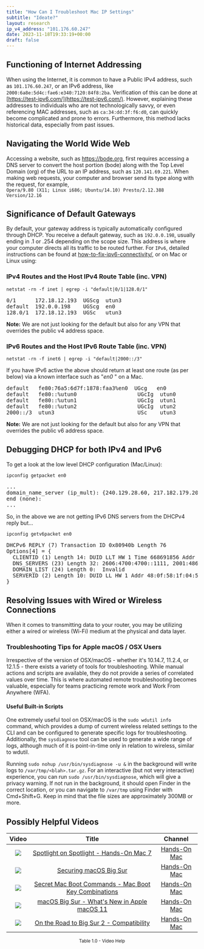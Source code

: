 ```yaml
---
title: "How Can I Troubleshoot Mac IP Settings"
subtitle: "Ideate?"
layout: research
ip_v4_address: "101.176.60.247"
date: 2023-11-18T19:33:19+00:00
draft: false
---
```


## Functioning of Internet Addressing

When using the Internet, it is common to have a Public IPv4 address, such as ```101.176.60.247```, or an IPv6 address, like ```2000:6a8e:5d4c:fae6:e340:7120:84f8:2ba```. Verification of this can be done at [https://test-ipv6.com/](https://test-ipv6.com/). However, explaining these addresses to individuals who are not technologically savvy, or even referencing MAC addresses, such as ```ca:34:dd:3f:f6:d0```, can quickly become complicated and prone to errors. Furthermore, this method lacks historical data, especially from past issues.
## Navigating the World Wide Web
Accessing a website, such as https://bode.org, first requires accessing a DNS server to convert the host portion (bode) along with the Top Level Domain (org) of the URL to an IP address, such as ```120.141.69.221```. When making web requests, your computer and browser send its type along with the request, for example, <br>```Opera/9.80 (X11; Linux i686; Ubuntu/14.10) Presto/2.12.388 Version/12.16```
## Significance of Default Gateways
By default, your gateway address is typically automatically configured through DHCP. You receive a default gateway, such as ```192.0.0.198```, usually ending in .1 or .254 depending on the scope size. This address is where your computer directs all its traffic to be routed further. For ```IPv6```, detailed instructions can be found at [how-to-fix-ipv6-connectivity/](/blog/how-to-fix-ipv6-connectivity/), or on Mac or Linux using:
<br>
### IPv4 Routes and the Host IPv4 Route Table (inc. VPN)
```netstat -rn -f inet | egrep -i "default|0/1|128.0/1"```

<pre>
0/1      172.18.12.193  UGScg  utun3
default  192.0.0.198    UGScg  en0
128.0/1  172.18.12.193  UGSc   utun3</pre>

**Note:** We are not just looking for the default but also for any VPN that overrides the public v4 address space.

### IPv6 Routes and the Host IPv6 Route Table (inc. VPN)
```netstat -rn -f inet6 | egrep -i "default|2000::/3"```

If you have IPv6 active the above should return at least one route (as per below) via a known interface such as "_en0_ " on a Mac. 

<pre>
default   fe80:76a5:6d7f:1878:faa3%en0  UGcg   en0
default   fe80::%utun0                   UGcIg  utun0
default   fe80::%utun1                   UGcIg  utun1
default   fe80::%utun2                   UGcIg  utun2
2000::/3  utun3                          USc    utun3</pre>

**Note:** We are not just looking for the default but also for any VPN that overrides the public v6 address space.
<br>

## Debugging DHCP for both IPv4 and IPv6

To get a look at the low level DHCP configuration (Mac/Linux): 

```ipconfig getpacket en0```

<pre>
...
domain_name_server (ip_mult): {240.129.28.60, 217.182.179.201}
end (none):
...</pre>

So, in the above we are not getting IPv6 DNS servers from the DHCPv4 reply but...

```ipconfig getv6packet en0```

<pre>
DHCPv6 REPLY (7) Transaction ID 0x80940b Length 76
Options[4] = {
  CLIENTID (1) Length 14: DUID LLT HW 1 Time 668691856 Addr ca:34:dd:3f:f6:d0
  DNS_SERVERS (23) Length 32: 2606:4700:4700::1111, 2001:4860:4860::8844
  DOMAIN_LIST (24) Length 0:  Invalid
  SERVERID (2) Length 10: DUID LL HW 1 Addr 48:0f:58:1f:04:56
}</pre>




## Resolving Issues with Wired or Wireless Connections

When it comes to transmitting data to your router, you may be utilizing either a wired or wireless (Wi-Fi) medium at the physical and data layer.
### Troubleshooting Tips for Apple macOS / OSX Users

Irrespective of the version of OSX/macOS - whether it's 10.14.7, 11.2.4, or 12.1.5 - there exists a variety of tools for troubleshooting. While manual actions and scripts are available, they do not provide a series of correlated values over time. This is where automated remote troubleshooting becomes valuable, especially for teams practicing remote work and Work From Anywhere (WFA).
#### Useful Built-in Scripts

One extremely useful tool on OSX/macOS is the `sudo wdutil info` command, which provides a dump of current wireless related settings to the CLI and can be configured to generate specific logs for troubleshooting. Additionally, the `sysdiagnose` tool can be used to generate a wide range of logs, although much of it is point-in-time only in relation to wireless, similar to wdutil.

Running `sudo nohup /usr/bin/sysdiagnose -u &` in the background will write logs to `/var/tmp/<blah>.tar.gz`. For an interactive (but not very interactive) experience, you can run `sudo /usr/bin/sysdiagnose`, which will give a privacy warning. If not run in the background, it should open Finder in the correct location, or you can navigate to `/var/tmp` using Finder with Cmd+Shift+G. Keep in mind that the file sizes are approximately 300MB or more.
## Possibly Helpful Videos

<link href="/plugins/lity/css/lity.min.css" rel="stylesheet">
<script src="/plugins/lity/js/lity.min.js"></script>
<div class="table1-start"></div>

|Video | Title | Channel |
| :---: | :---: | :---: |
|<a href="https://www.youtube.com/watch?v=RslZ4W1EPqk" data-lity><img src="https://i.ytimg.com/vi/RslZ4W1EPqk/default.jpg" class="img-fluid"></a>|<a href="https://www.youtube.com/watch?v=RslZ4W1EPqk" data-lity>Spotlight on Spotlight - Hands-On Mac 7</a>|<a target="_blank" href="https://www.youtube.com/channel/UCg43DP8MdHVcl4rFK_delBg" >Hands-On Mac</a>|
|<a href="https://www.youtube.com/watch?v=7KdhJimuhNw" data-lity><img src="https://i.ytimg.com/vi/7KdhJimuhNw/default.jpg" class="img-fluid"></a>|<a href="https://www.youtube.com/watch?v=7KdhJimuhNw" data-lity>Securing macOS Big Sur</a>|<a target="_blank" href="https://www.youtube.com/channel/UCg43DP8MdHVcl4rFK_delBg" >Hands-On Mac</a>|
|<a href="https://www.youtube.com/watch?v=VwNYWAxHCgM" data-lity><img src="https://i.ytimg.com/vi/VwNYWAxHCgM/default.jpg" class="img-fluid"></a>|<a href="https://www.youtube.com/watch?v=VwNYWAxHCgM" data-lity>Secret Mac Boot Commands - Mac Boot Key Combinations</a>|<a target="_blank" href="https://www.youtube.com/channel/UCg43DP8MdHVcl4rFK_delBg" >Hands-On Mac</a>|
|<a href="https://www.youtube.com/watch?v=JMKi6o9kaZI" data-lity><img src="https://i.ytimg.com/vi/JMKi6o9kaZI/default.jpg" class="img-fluid"></a>|<a href="https://www.youtube.com/watch?v=JMKi6o9kaZI" data-lity>macOS Big Sur - What&#39;s New in Apple macOS 11</a>|<a target="_blank" href="https://www.youtube.com/channel/UCg43DP8MdHVcl4rFK_delBg" >Hands-On Mac</a>|
|<a href="https://www.youtube.com/watch?v=HEbK-Tignuc" data-lity><img src="https://i.ytimg.com/vi/HEbK-Tignuc/default.jpg" class="img-fluid"></a>|<a href="https://www.youtube.com/watch?v=HEbK-Tignuc" data-lity>On the Road to Big Sur 2 - Compatibility</a>|<a target="_blank" href="https://www.youtube.com/channel/UCg43DP8MdHVcl4rFK_delBg" >Hands-On Mac</a>|

<center><small>Table 1.0 - Video Help</small></center>
 <br>
<div class="table1-end"></div>
<script type="text/javascript">
(function() {
    $('div.table1-start').nextUntil('div.table1-end', 'table').addClass('table thead-dark table-striped table-responsive rounded').attr('id', 't1');
    $('#t1').find('thead').addClass('thead-dark');
})();
</script>
